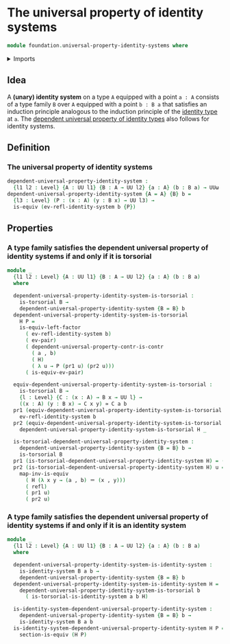 # The universal property of identity systems

```agda
module foundation.universal-property-identity-systems where
```

<details><summary>Imports</summary>

```agda
open import foundation.dependent-pair-types
open import foundation.identity-systems
open import foundation.universal-property-contractible-types
open import foundation.universal-property-dependent-pair-types
open import foundation.universe-levels

open import foundation-core.equivalences
open import foundation-core.identity-types
open import foundation-core.torsorial-type-families
```

</details>

## Idea

A **(unary) identity system** on a type `A` equipped with a point `a : A`
consists of a type family `B` over `A` equipped with a point `b : B a` that
satisfies an induction principle analogous to the induction principle of the
[identity type](foundation.identity-types.md) at `a`. The
[dependent universal property of identity types](foundation.universal-property-identity-types.md)
also follows for identity systems.

## Definition

### The universal property of identity systems

```agda
dependent-universal-property-identity-system :
  {l1 l2 : Level} {A : UU l1} {B : A → UU l2} {a : A} (b : B a) → UUω
dependent-universal-property-identity-system {A = A} {B} b =
  {l3 : Level} (P : (x : A) (y : B x) → UU l3) →
  is-equiv (ev-refl-identity-system b {P})
```

## Properties

### A type family satisfies the dependent universal property of identity systems if and only if it is torsorial

```agda
module _
  {l1 l2 : Level} {A : UU l1} {B : A → UU l2} {a : A} (b : B a)
  where

  dependent-universal-property-identity-system-is-torsorial :
    is-torsorial B →
    dependent-universal-property-identity-system {B = B} b
  dependent-universal-property-identity-system-is-torsorial
    H P =
    is-equiv-left-factor
      ( ev-refl-identity-system b)
      ( ev-pair)
      ( dependent-universal-property-contr-is-contr
        ( a , b)
        ( H)
        ( λ u → P (pr1 u) (pr2 u)))
      ( is-equiv-ev-pair)

  equiv-dependent-universal-property-identity-system-is-torsorial :
    is-torsorial B →
    {l : Level} {C : (x : A) → B x → UU l} →
    ((x : A) (y : B x) → C x y) ≃ C a b
  pr1 (equiv-dependent-universal-property-identity-system-is-torsorial H) =
    ev-refl-identity-system b
  pr2 (equiv-dependent-universal-property-identity-system-is-torsorial H) =
    dependent-universal-property-identity-system-is-torsorial H _

  is-torsorial-dependent-universal-property-identity-system :
    dependent-universal-property-identity-system {B = B} b →
    is-torsorial B
  pr1 (is-torsorial-dependent-universal-property-identity-system H) = (a , b)
  pr2 (is-torsorial-dependent-universal-property-identity-system H) u =
    map-inv-is-equiv
      ( H (λ x y → (a , b) ＝ (x , y)))
      ( refl)
      ( pr1 u)
      ( pr2 u)
```

### A type family satisfies the dependent universal property of identity systems if and only if it is an identity system

```agda
module _
  {l1 l2 : Level} {A : UU l1} {B : A → UU l2} {a : A} (b : B a)
  where

  dependent-universal-property-identity-system-is-identity-system :
    is-identity-system B a b →
    dependent-universal-property-identity-system {B = B} b
  dependent-universal-property-identity-system-is-identity-system H =
    dependent-universal-property-identity-system-is-torsorial b
      ( is-torsorial-is-identity-system a b H)

  is-identity-system-dependent-universal-property-identity-system :
    dependent-universal-property-identity-system {B = B} b →
    is-identity-system B a b
  is-identity-system-dependent-universal-property-identity-system H P =
    section-is-equiv (H P)
```
